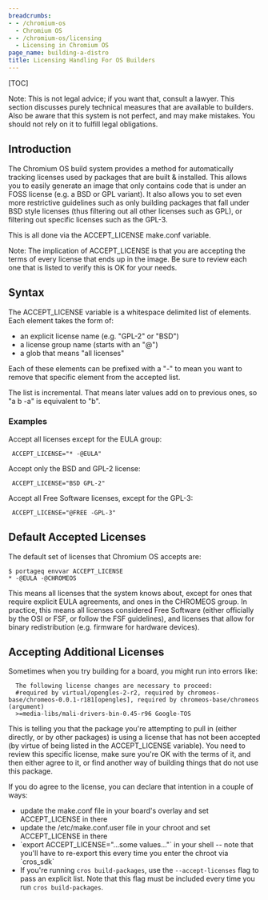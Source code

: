 ```yaml
---
breadcrumbs:
- - /chromium-os
  - Chromium OS
- - /chromium-os/licensing
  - Licensing in Chromium OS
page_name: building-a-distro
title: Licensing Handling For OS Builders
---
```


[TOC]

Note: This is not legal advice; if you want that, consult a lawyer. This section
discusses purely technical measures that are available to builders. Also be
aware that this system is not perfect, and may make mistakes. You should not
rely on it to fulfill legal obligations.

## Introduction

The Chromium OS build system provides a method for automatically tracking
licenses used by packages that are built & installed. This allows you to easily
generate an image that only contains code that is under an FOSS license (e.g. a
BSD or GPL variant). It also allows you to set even more restrictive guidelines
such as only building packages that fall under BSD style licenses (thus
filtering out all other licenses such as GPL), or filtering out specific
licenses such as the GPL-3.

This is all done via the ACCEPT_LICENSE make.conf variable.

Note: The implication of ACCEPT_LICENSE is that you are accepting the terms of
every license that ends up in the image. Be sure to review each one that is
listed to verify this is OK for your needs.

## Syntax

The ACCEPT_LICENSE variable is a whitespace delimited list of elements. Each
element takes the form of:

*   an explicit license name (e.g. "GPL-2" or "BSD")
*   a license group name (starts with an "@")
*   a glob that means "all licenses"

Each of these elements can be prefixed with a "-" to mean you want to remove
that specific element from the accepted list.

The list is incremental. That means later values add on to previous ones, so "a
b -a" is equivalent to "b".

### Examples

Accept all licenses except for the EULA group:

```none
 ACCEPT_LICENSE="* -@EULA"
```

Accept only the BSD and GPL-2 license:

```none
 ACCEPT_LICENSE="BSD GPL-2"
```

Accept all Free Software licenses, except for the GPL-3:

```none
 ACCEPT_LICENSE="@FREE -GPL-3"
```

## Default Accepted Licenses

The default set of licenses that Chromium OS accepts are:

```none
$ portageq envvar ACCEPT_LICENSE
* -@EULA -@CHROMEOS
```

This means all licenses that the system knows about, except for ones that
require explicit EULA agreements, and ones in the CHROMEOS group. In practice,
this means all licenses considered Free Software (either officially by the OSI
or FSF, or follow the FSF guidelines), and licenses that allow for binary
redistribution (e.g. firmware for hardware devices).

## Accepting Additional Licenses

Sometimes when you try building for a board, you might run into errors like:

```none
  The following license changes are necessary to proceed:
  #required by virtual/opengles-2-r2, required by chromeos-base/chromeos-0.0.1-r181[opengles], required by chromeos-base/chromeos (argument)
  >=media-libs/mali-drivers-bin-0.45-r96 Google-TOS 
```

This is telling you that the package you're attempting to pull in (either
directly, or by other packages) is using a license that has not been accepted
(by virtue of being listed in the ACCEPT_LICENSE variable). You need to review
this specific license, make sure you're OK with the terms of it, and then either
agree to it, or find another way of building things that do not use this
package.

If you do agree to the license, you can declare that intention in a couple of
ways:

*   update the make.conf file in your board's overlay and set
            ACCEPT_LICENSE in there
*   update the /etc/make.conf.user file in your chroot and set
            ACCEPT_LICENSE in there
*   \`export ACCEPT_LICENSE="...some values..."\` in your shell -- note
            that you'll have to re-export this every time you enter the chroot
            via \`cros_sdk\`
*   If you're running `cros build-packages`, use the `--accept-licenses` flag to
    pass an explicit list.  Note that this flag must be included every
    time you run `cros build-packages`.
